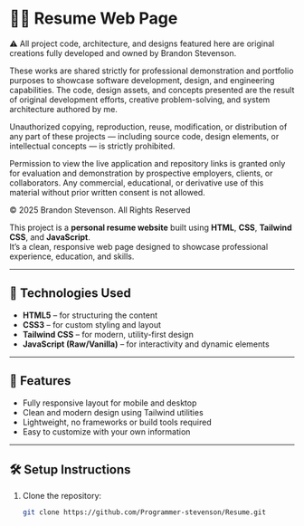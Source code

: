 # 🧑‍💻 Resume Web Page



⚠️ All project code, architecture, and designs featured here are original creations fully developed and owned by Brandon Stevenson.

These works are shared strictly for professional demonstration and portfolio purposes to showcase software development, design, and engineering capabilities. The code, design assets, and concepts presented are the result of original development efforts, creative problem-solving, and system architecture authored by me.

Unauthorized copying, reproduction, reuse, modification, or distribution of any part of these projects — including source code, design elements, or intellectual concepts — is strictly prohibited.

Permission to view the live application and repository links is granted only for evaluation and demonstration by prospective employers, clients, or collaborators. Any commercial, educational, or derivative use of this material without prior written consent is not allowed.

© 2025 Brandon Stevenson. All Rights Reserved

This project is a **personal resume website** built using **HTML**, **CSS**, **Tailwind CSS**, and **JavaScript**.  
It’s a clean, responsive web page designed to showcase professional experience, education, and skills.

---

## 🚀 Technologies Used

- **HTML5** – for structuring the content  
- **CSS3** – for custom styling and layout  
- **Tailwind CSS** – for modern, utility-first design  
- **JavaScript (Raw/Vanilla)** – for interactivity and dynamic elements

---

## 🎯 Features

- Fully responsive layout for mobile and desktop  
- Clean and modern design using Tailwind utilities  
- Lightweight, no frameworks or build tools required  
- Easy to customize with your own information  

---

## 🛠️ Setup Instructions

1. Clone the repository:
   ```bash
   git clone https://github.com/Programmer-stevenson/Resume.git
